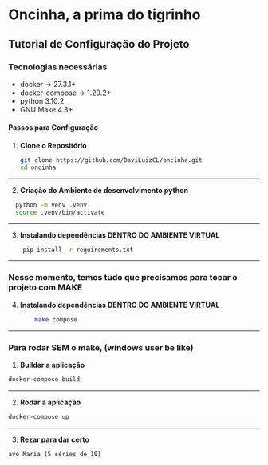 # Oncinha, a prima do tigrinho


## Tutorial de Configuração do Projeto

### Tecnologias necessárias
  - docker -> 27.3.1+
  - docker-compose -> 1.29.2+
  - python 3.10.2
  - GNU Make 4.3+

#### Passos para Configuração

1. **Clone o Repositório**
   ```bash
   git clone https://github.com/DaviLuizCL/oncinha.git
   cd oncinha
   ```

   

---
2. **Criação do Ambiente de desenvolvimento python**
  ```bash
    python -m venv .venv
    source .venv/bin/activate
```
---
3. **Instalando dependências DENTRO DO AMBIENTE VIRTUAL**
  ```bash
      pip install -r requirements.txt
```
---
### Nesse momento, temos tudo que precisamos para tocar o projeto com MAKE

4. **Instalando dependências DENTRO DO AMBIENTE VIRTUAL**
    ```bash
        make compose
    ```

---

### Para rodar SEM o make, (windows user be like)


1. **Buildar a aplicação**
  ```bash
  docker-compose build
  ```
---

2. **Rodar a aplicação**
 ```bash
docker-compose up
 ```
---
3. **Rezar para dar certo**
 ```bash
ave Maria (5 séries de 10)
  ```